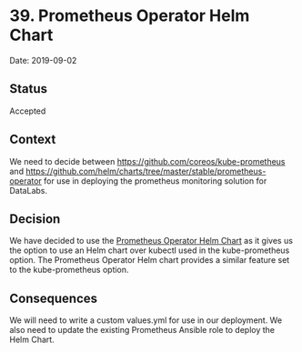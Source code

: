 # 39. Prometheus Operator Helm Chart

Date: 2019-09-02

## Status

Accepted

## Context

We need to decide between https://github.com/coreos/kube-prometheus
and https://github.com/helm/charts/tree/master/stable/prometheus-operator for use in
deploying the prometheus monitoring solution for DataLabs.

## Decision

We have decided to use the [Prometheus Operator Helm Chart](https://github.com/helm/charts/tree/master/stable/prometheus-operator)
as it gives us the option to use an Helm chart over kubectl used in the kube-prometheus
option. The Prometheus Operator Helm chart provides a similar feature set to the
kube-prometheus option.

## Consequences

We will need to write a custom values.yml for use in our deployment. We also need to
update the existing Prometheus Ansible role to deploy the Helm Chart.
